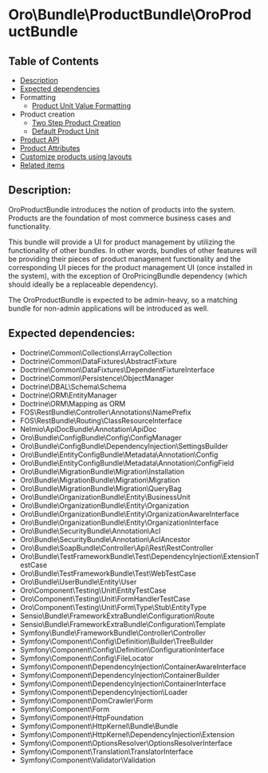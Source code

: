 Oro\Bundle\ProductBundle\OroProductBundle
===============================================

Table of Contents
-----------------
 - [Description](#description)
 - [Expected dependencies](#expected-dependencies)
 - Formatting
    - [Product Unit Value Formatting](./Resources/doc/product-unit-value-formatting.md)
 - Product creation
    - [Two Step Product Creation](./Resources/doc/two-step-product-creation.md)
    - [Default Product Unit](./Resources/doc/default-product-unit.md)
 - [Product API](./Resources/doc/product-api.md)
 - [Product Attributes](./Resources/doc/product-attributes.md)
 - [Customize products using layouts](./Resources/doc/customize-products.md)
 - [Related items](./Resources/doc/related-items.md)

Description:
------------

OroProductBundle introduces the notion of products into the system. Products are the foundation of most commerce business cases and functionality. 

This bundle will provide a UI for product management by utilizing the functionality of other bundles. In other words, bundles of other features will be providing their pieces of product management functionality and the corresponding UI pieces for the product management UI (once installed in the system), with the exception of OroPricingBundle dependency (which should ideally be a replaceable dependency). 

The OroProductBundle is expected to be admin-heavy, so a matching bundle for non-admin applications will be introduced as well.

Expected dependencies:
----------------------

- Doctrine\Common\Collections\ArrayCollection
- Doctrine\Common\DataFixtures\AbstractFixture
- Doctrine\Common\DataFixtures\DependentFixtureInterface
- Doctrine\Common\Persistence\ObjectManager
- Doctrine\DBAL\Schema\Schema
- Doctrine\ORM\EntityManager
- Doctrine\ORM\Mapping as ORM
- FOS\RestBundle\Controller\Annotations\NamePrefix
- FOS\RestBundle\Routing\ClassResourceInterface
- Nelmio\ApiDocBundle\Annotation\ApiDoc
- Oro\Bundle\ConfigBundle\Config\ConfigManager
- Oro\Bundle\ConfigBundle\DependencyInjection\SettingsBuilder
- Oro\Bundle\EntityConfigBundle\Metadata\Annotation\Config
- Oro\Bundle\EntityConfigBundle\Metadata\Annotation\ConfigField
- Oro\Bundle\MigrationBundle\Migration\Installation
- Oro\Bundle\MigrationBundle\Migration\Migration
- Oro\Bundle\MigrationBundle\Migration\QueryBag
- Oro\Bundle\OrganizationBundle\Entity\BusinessUnit
- Oro\Bundle\OrganizationBundle\Entity\Organization
- Oro\Bundle\OrganizationBundle\Entity\OrganizationAwareInterface
- Oro\Bundle\OrganizationBundle\Entity\OrganizationInterface
- Oro\Bundle\SecurityBundle\Annotation\Acl
- Oro\Bundle\SecurityBundle\Annotation\AclAncestor
- Oro\Bundle\SoapBundle\Controller\Api\Rest\RestController
- Oro\Bundle\TestFrameworkBundle\Test\DependencyInjection\ExtensionTestCase
- Oro\Bundle\TestFrameworkBundle\Test\WebTestCase
- Oro\Bundle\UserBundle\Entity\User
- Oro\Component\Testing\Unit\EntityTestCase
- Oro\Component\Testing\Unit\FormHandlerTestCase
- Oro\Component\Testing\Unit\Form\Type\Stub\EntityType
- Sensio\Bundle\FrameworkExtraBundle\Configuration\Route
- Sensio\Bundle\FrameworkExtraBundle\Configuration\Template
- Symfony\Bundle\FrameworkBundle\Controller\Controller
- Symfony\Component\Config\Definition\Builder\TreeBuilder
- Symfony\Component\Config\Definition\ConfigurationInterface
- Symfony\Component\Config\FileLocator
- Symfony\Component\DependencyInjection\ContainerAwareInterface
- Symfony\Component\DependencyInjection\ContainerBuilder
- Symfony\Component\DependencyInjection\ContainerInterface
- Symfony\Component\DependencyInjection\Loader
- Symfony\Component\DomCrawler\Form
- Symfony\Component\Form
- Symfony\Component\HttpFoundation
- Symfony\Component\HttpKernel\Bundle\Bundle
- Symfony\Component\HttpKernel\DependencyInjection\Extension
- Symfony\Component\OptionsResolver\OptionsResolverInterface
- Symfony\Component\Translation\TranslatorInterface
- Symfony\Component\Validator\Validation
